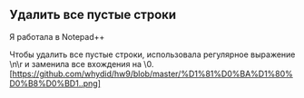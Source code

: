 
## Удалить все пустые строки

Я работала в Notepad++

Чтобы удалить все пустые строки, использовала регулярное выражение \n\r и заменила все вхождения на \0.
[https://github.com/whydid/hw9/blob/master/%D1%81%D0%BA%D1%80%D0%B8%D0%BD1..png]
